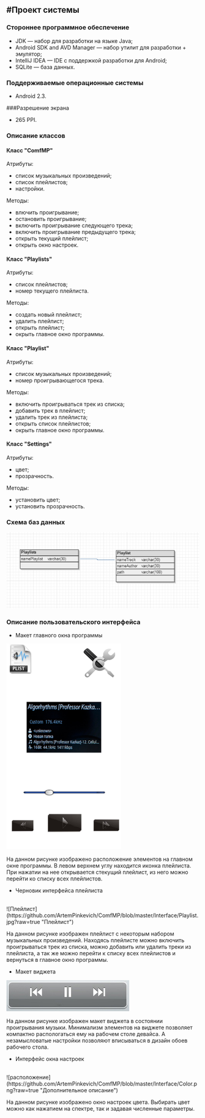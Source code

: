 #Проект системы
----------
### Стороннее программное обеспечение
* JDK — набор для разработки на языке Java;
* Android SDK and AVD Manager — набор утилит для разработки + эмулятор;
* IntelliJ IDEA  — IDE c поддержкой разработки для Android;
* SQLite — база данных.

### Поддерживаемые операционные системы
* Android 2.3.

###Разрешение экрана
 * 265 PPI.


### Описание классов
#### Класс "ComfMP"

Атрибуты: 
* список музыкальных произведений;
* список плейлистов;
* настройки.

Методы:
* влючить проигрывание;
* остановить проигрывание;
* включить проигрывание следующего трека;
* включить проигрывание предыдущего трека;
* открыть текущий плейлист;
* открыть окно настроек.

#### Класс "Playlists"
Атрибуты: 
* список плейлистов;
* номер текущего плейлиста.

Методы:
* создать новый плейлист;
* удалить плейлист;
* открыть плейлист;
* окрыть главное окно программы.


#### Класс "Playlist"
Атрибуты: 
* список музыкальных произведений;
* номер проигрывающегося трека.

Методы:
* включить проигрываться трек из списка;
* добавить трек в плейлист;
* удалить трек из плейлиста;
* открыть список плейлистов;
* окрыть главное окно программы.

#### Класс "Settings"
Атрибуты: 
* цвет;
* прозрачность.

Методы:
* установить цвет;
* установить прозрачность.


### Схема баз данных

![Схема баз данных](https://github.com/ArtemPinkevich/ComfMP/blob/master/Interface/db.png?raw=true "Схема баз данных") 

### Описание пользовательского интерфейса
* Макет главного окна программы

<img src="https://github.com/ArtemPinkevich/ComfMP/blob/master/Interface/UI.png?raw=true" width="300px"/>

На данном рисунке изображено расположение элементов на главном окне программы. В левом верхнем углу находится иконка плейлиста. При нажатии на нее открывается стекущий плейлист, из него можно перейти ко списку всех плейлистов.

* Черновик интерфейса плейлиста
<br>
![Плейлист](https://github.com/ArtemPinkevich/ComfMP/blob/master/Interface/Playlist.jpg?raw=true "Плейлист") 

На данном рисунке изображен плейлист с некоторым набором музыкальных произведений. Находясь плейлисте можно включить проигрываться трек из списка, можно добавить или удалить треки из плейлиста, а так же можно перейти к списку всех плейлистов и вернуться в главное окно программы.
<br>
* Макет виджета

![Виджет](https://github.com/ArtemPinkevich/ComfMP/blob/master/Interface/Gadget.jpg?raw=true "Виджет") 

На данном рисунке изображен макет виджета в состоянии проигрывания музыки. Минимализм элементов на виджете позволяет компактно распологаться ему на рабочем столе девайса. А незамысловатые настройки позволяют вписываться в дизайн обоев рабочего стола.

* Интерфейс окна настроек
<br>
![расположение](https://github.com/ArtemPinkevich/ComfMP/blob/master/Interface/Color.png?raw=true "Дополнительное описание") 

На данном рисунке изображено окно настроек цвета. Выбирать цвет можно как нажатием на спектре, так и задавая численные параметры.
